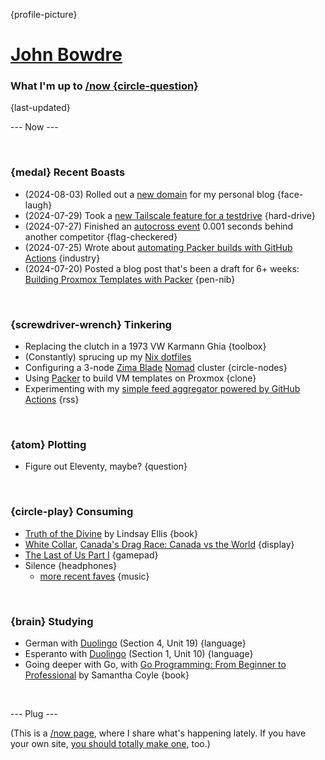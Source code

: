{profile-picture}

# [John Bowdre](https://jbowdre.lol)

### What I'm up to [/now {circle-question}](https://nownownow.com/about)

{last-updated}

--- Now ---

<script src="https://status.lol/jbowdre.js?time&link&fluent&pretty"></script>

<br>

### {medal} Recent Boasts
- (2024-08-03) Rolled out a [new domain](https://srsbsns.lol/new-domain/) for my personal blog {face-laugh}
- (2024-07-29) Took a [new Tailscale feature for a testdrive](https://runtimeterror.dev/taking-taildrive-testdrive/) {hard-drive}
- (2024-07-27) Finished an [autocross event](https://youtu.be/U0EKRsuZXzM) 0.001 seconds behind another competitor {flag-checkered}
- (2024-07-25) Wrote about [automating Packer builds with GitHub Actions](https://runtimeterror.dev/automate-packer-builds-github-actions/) {industry}
- (2024-07-20) Posted a blog post that's been a draft for 6+ weeks: [Building Proxmox Templates with Packer](https://runtimeterror.dev/building-proxmox-templates-packer/) {pen-nib}

<br>

### {screwdriver-wrench} Tinkering
- Replacing the clutch in a 1973 VW Karmann Ghia {toolbox}
- (Constantly) sprucing up my [Nix dotfiles](https://github.com/jbowdre/dotfiles)
- Configuring a 3-node [Zima Blade](https://www.zimaboard.com/blade/) [Nomad](https://www.nomadproject.io/) cluster {circle-nodes}
- Using [Packer](https://github.com/jbowdre/packer-proxmox-templates/) to build VM templates on Proxmox {clone}
- Experimenting with my [simple feed aggregator powered by GitHub Actions](https://github.com/chillfeed/chillfeed) {rss}

<br>

### {atom} Plotting
- Figure out Eleventy, maybe? {question}

<br>

### {circle-play} Consuming
- [Truth of the Divine](https://openlibrary.org/works/OL24198736W/Truth_of_the_Divine) by Lindsay Ellis {book}
- [White Collar](https://www.imdb.com/title/tt1358522), [Canada's Drag Race: Canada vs the World](https://www.imdb.com/title/tt19357598/) {display}
- [The Last of Us Part I](https://store.steampowered.com/app/1888930/The_Last_of_Us_Part_I/) {gamepad}
- <span id="theme-song">Silence<script src="https://res.jbowdre.lol/js/theme-song.js?id=2aVjZUocjk96LELFbV5JvJjm14v&plain=true" defer></script></span> {headphones}
  - [more recent faves](https://musicthread.app/thread/2aVjZUocjk96LELFbV5JvJjm14v) {music}

<br>

### {brain} Studying
- German with [Duolingo](https://www.duolingo.com/) (Section 4, Unit 19) {language}
- Esperanto with [Duolingo](https://www.duolingo.com/) (Section 1, Unit 10) {language}
- Going deeper with Go, with [Go Programming: From Beginner to Professional](https://openlibrary.org/works/OL38409851W/Go_Programming_-_From_Beginner_to_Professional) by Samantha Coyle {book}

<br>

--- Plug ---

(This is a [/now page](https://nownownow.com/about), where I share what's happening lately. If you have your own site, [you should totally make one](https://nownownow.com/about), too.)









